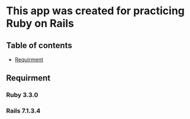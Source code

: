 # This app was created for practicing Ruby on Rails

## Table of contents
- [Requirment](#requirment)

## Requirment

### Ruby 3.3.0

### Rails 7.1.3.4